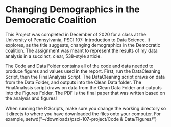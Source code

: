 # Changing Demographics in the Democratic Coalition

This Project was completed in December of 2020 for a class at the University of Pennsylvania, PSCI 107: Introduction to Data Science. It explores, as the title suggests, changing demographics in the Democratic coalition. The assignment was meant to represent the results of my data analysis in a succinct, clear, 538-style article. 

The Code and Data Folder contains all of the code and data needed to produce figures and values used in the report. First, run the DataCleaning Script, then the FinalAnalysis Script. The DataCleaning script draws on data from the Data Folder, and outputs into the Clean Data folder. The FinalAnalysis script draws on data from the Clean Data Folder and outputs into the Figures Folder. The PDF is the final paper that was written based on the analysis and figures!

When running the R Scripts, make sure you change the working directory so it directs to where you have downloaded the files onto your computer.  For example, setwd("~/downloads/psci-107-project/Code & Data/Figures/")
